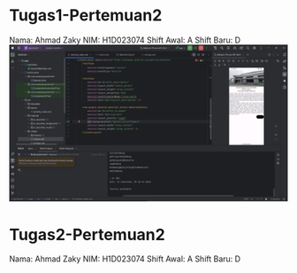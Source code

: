 # Tugas1-Pertemuan2
Nama: Ahmad Zaky
NIM: H1D023074
Shift Awal: A
Shift Baru: D
![image alt](https://github.com/zakychalamet/PraktikumMobile-H1D023074/blob/6db632fb8904c2bdc01d4dc67048189f42c821ef/docs/images/Screenshot.png)

# Tugas2-Pertemuan2
Nama: Ahmad Zaky
NIM: H1D023074
Shift Awal: A
Shift Baru: D

